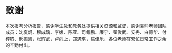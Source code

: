 # 致谢

本次报考分析报告，感谢学生处和教务处提供相关资源和监督，感谢袁帅老师团队成员：沈夏炯、穆成瑀、李媛、陈亚、司鲲鹏、廉宁、翟俊武、安冉、白德华、付梓钧、郝振凯，张辉武，卢向上，郑遇琪，焦佳乐，各位老师在繁忙日常工作之余的辛勤付出。